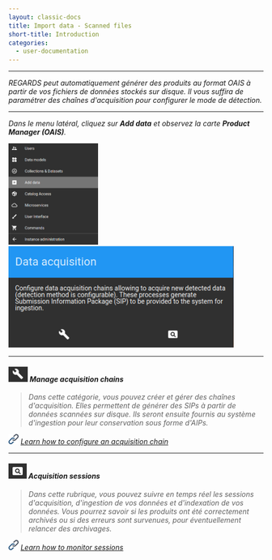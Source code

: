 ```yaml
---
layout: classic-docs
title: Import data - Scanned files
short-title: Introduction
categories:
  - user-documentation
---
```


*****************

<i>REGARDS peut automatiquement générer des produits au format OAIS à partir de vos fichiers de données stockés sur disque.
Il vous suffira de paramétrer des chaînes d'acquisition pour configurer le mode de détection.<i>

*****************

Dans le menu latéral, cliquez sur **Add data** et observez la carte **Product Manager (OAIS)**.

<img src="/assets/images/user-documentation/regards-icons/admin/menu-add-data.png" height="200">
<img src="/assets/images/user-documentation/4_2-dataprovider/acquisition-card.png" height="200">


*****************

#### <img src="/assets/images/user-documentation/regards-icons/admin/configure.png" alt="configure" height="30"> Manage acquisition chains

> *Dans cette catégorie, vous pouvez créer et gérer des chaînes d'acquisition. Elles permettent de générer des SIPs à partir de données scannées sur disque. Ils seront ensuite fournis au système d'ingestion pour leur conservation sous forme d'AIPs.*

<img src="/assets/images/user-documentation/doc-icons/link.png" alt="link" height="20"> *[Learn how to configure an acquisition chain](/user-documentation/4_2-dataprovider/acquisition-chain-configuration/)*

*****************

#### <img src="/assets/images/user-documentation/regards-icons/admin/monitor.png" alt="monitor" height="30"> Acquisition sessions

> *Dans cette rubrique, vous pouvez suivre en temps réel les sessions d'acquisition, d'ingestion de vos données et d'indexation de vos données. Vous pourrez savoir si les produits ont été correctement archivés ou si des erreurs sont survenues, pour éventuellement relancer des archivages.*

<img src="/assets/images/user-documentation/doc-icons/link.png" alt="link" height="20"> *[Learn how to monitor sessions](/user-documentation/4_2-dataprovider/monitor-session/)*